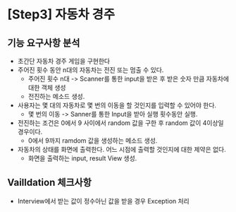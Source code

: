**[Step3] 자동차 경주**
=====================
 기능 요구사항 분석
 --
  - 초간단 자동차 경주 게임을 구현한다
  - 주어진 횟수 동안 n대의 자동차는 전진 또는 멈출 수 있다.
    - 주어진 횟수 n대 -> Scanner를 통한 input을 받은 후 받은 숫자 만큼 자동차에 대한 객체 생성
    - 전진하는 메소드 생성.
  - 사용자는 몇 대의 자동차로 몇 번의 이동을 할 것인지를 입력할 수 있어야 한다.
    - 몇 번의 이동 -> Sanner를 통한 Input을 받아 실행 횟수동안 실행.
  - 전진하는 조건은 0에서 9 사이에서 random 값을 구한 후 random 값이 4이상일 경우이다.
    - 0에서 9까지 ramdom 값을 생성하는 메소드 생성. 
  - 자동차의 상태를 화면에 출력한다. 어느 시점에 출력할 것인지에 대한 제약은 없다.
    - 화면을 출력하는 input, result View 생성. 

   
 Vailldation 체크사항
 --
  - Interview에서 받는 값이 정수아닌 값을 받을 경우 Exception 처리
  

